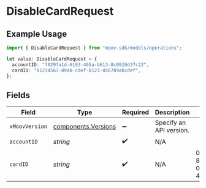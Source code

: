 # DisableCardRequest

## Example Usage

```typescript
import { DisableCardRequest } from "moov-sdk/models/operations";

let value: DisableCardRequest = {
  accountID: "7029fa1d-6193-465a-b613-8c0919d37c22",
  cardID: "01234567-89ab-cdef-0123-456789abcdef",
};
```

## Fields

| Field                                                      | Type                                                       | Required                                                   | Description                                                | Example                                                    |
| ---------------------------------------------------------- | ---------------------------------------------------------- | ---------------------------------------------------------- | ---------------------------------------------------------- | ---------------------------------------------------------- |
| `xMoovVersion`                                             | [components.Versions](../../models/components/versions.md) | :heavy_minus_sign:                                         | Specify an API version.                                    |                                                            |
| `accountID`                                                | *string*                                                   | :heavy_check_mark:                                         | N/A                                                        |                                                            |
| `cardID`                                                   | *string*                                                   | :heavy_check_mark:                                         | N/A                                                        | 01234567-89ab-cdef-0123-456789abcdef                       |